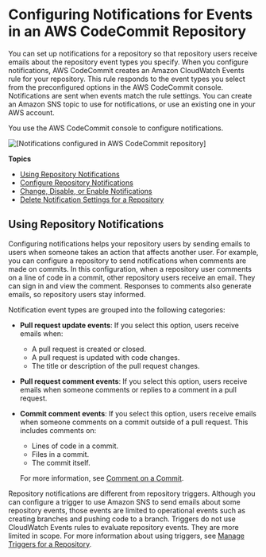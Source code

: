# Configuring Notifications for Events in an AWS CodeCommit Repository<a name="how-to-repository-email"></a>

You can set up notifications for a repository so that repository users receive emails about the repository event types you specify\. When you configure notifications, AWS CodeCommit creates an Amazon CloudWatch Events rule for your repository\. This rule responds to the event types you select from the preconfigured options in the AWS CodeCommit console\. Notifications are sent when events match the rule settings\. You can create an Amazon SNS topic to use for notifications, or use an existing one in your AWS account\. 

 You use the AWS CodeCommit console to configure notifications\.

![\[Notifications configured in AWS CodeCommit repository\]](http://docs.aws.amazon.com/codecommit/latest/userguide/images/codecommit-notifications-configured.png)

**Topics**
+ [Using Repository Notifications](#how-to-repository-email-using)
+ [Configure Repository Notifications](how-to-repository-email-create.md)
+ [Change, Disable, or Enable Notifications](how-to-repository-email-console-edit.md)
+ [Delete Notification Settings for a Repository](how-to-repository-email-delete.md)

## Using Repository Notifications<a name="how-to-repository-email-using"></a>

Configuring notifications helps your repository users by sending emails to users when someone takes an action that affects another user\. For example, you can configure a repository to send notifications when comments are made on commits\. In this configuration, when a repository user comments on a line of code in a commit, other repository users receive an email\. They can sign in and view the comment\. Responses to comments also generate emails, so repository users stay informed\.

Notification event types are grouped into the following categories:
+ **Pull request update events**: If you select this option, users receive emails when:
  + A pull request is created or closed\.
  + A pull request is updated with code changes\.
  + The title or description of the pull request changes\.
+ **Pull request comment events**: If you select this option, users receive emails when someone comments or replies to a comment in a pull request\.
+ **Commit comment events**: If you select this option, users receive emails when someone comments on a commit outside of a pull request\. This includes comments on:
  + Lines of code in a commit\.
  + Files in a commit\.
  + The commit itself\.

  For more information, see [Comment on a Commit](how-to-commit-comment.md)\.

Repository notifications are different from repository triggers\. Although you can configure a trigger to use Amazon SNS to send emails about some repository events, those events are limited to operational events such as creating branches and pushing code to a branch\. Triggers do not use CloudWatch Events rules to evaluate repository events\. They are more limited in scope\. For more information about using triggers, see [Manage Triggers for a Repository](how-to-notify.md)\.